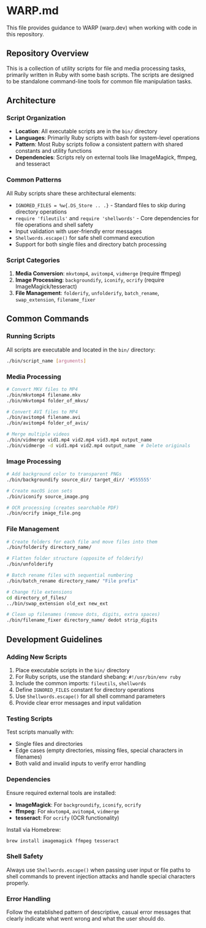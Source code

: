# WARP.md

This file provides guidance to WARP (warp.dev) when working with code in this repository.

## Repository Overview

This is a collection of utility scripts for file and media processing tasks, primarily written in Ruby with some bash scripts. The scripts are designed to be standalone command-line tools for common file manipulation tasks.

## Architecture

### Script Organization
- **Location**: All executable scripts are in the `bin/` directory
- **Languages**: Primarily Ruby scripts with bash for system-level operations
- **Pattern**: Most Ruby scripts follow a consistent pattern with shared constants and utility functions
- **Dependencies**: Scripts rely on external tools like ImageMagick, ffmpeg, and tesseract

### Common Patterns
All Ruby scripts share these architectural elements:
- `IGNORED_FILES = %w{.DS_Store .. .}` - Standard files to skip during directory operations
- `require 'fileutils'` and `require 'shellwords'` - Core dependencies for file operations and shell safety
- Input validation with user-friendly error messages
- `Shellwords.escape()` for safe shell command execution
- Support for both single files and directory batch processing

### Script Categories
1. **Media Conversion**: `mkvtomp4`, `avitomp4`, `vidmerge` (require ffmpeg)
2. **Image Processing**: `backgroundify`, `iconify`, `ocrify` (require ImageMagick/tesseract)
3. **File Management**: `folderify`, `unfolderify`, `batch_rename`, `swap_extension`, `filename_fixer`

## Common Commands

### Running Scripts
All scripts are executable and located in the `bin/` directory:
```bash
./bin/script_name [arguments]
```

### Media Processing
```bash
# Convert MKV files to MP4
./bin/mkvtomp4 filename.mkv
./bin/mkvtomp4 folder_of_mkvs/

# Convert AVI files to MP4
./bin/avitomp4 filename.avi
./bin/avitomp4 folder_of_avis/

# Merge multiple videos
./bin/vidmerge vid1.mp4 vid2.mp4 vid3.mp4 output_name
./bin/vidmerge -d vid1.mp4 vid2.mp4 output_name  # Delete originals
```

### Image Processing
```bash
# Add background color to transparent PNGs
./bin/backgroundify source_dir/ target_dir/ '#555555'

# Create macOS icon sets
./bin/iconify source_image.png

# OCR processing (creates searchable PDF)
./bin/ocrify image_file.png
```

### File Management
```bash
# Create folders for each file and move files into them
./bin/folderify directory_name/

# Flatten folder structure (opposite of folderify)
./bin/unfolderify

# Batch rename files with sequential numbering
./bin/batch_rename directory_name/ "File prefix"

# Change file extensions
cd directory_of_files/
../bin/swap_extension old_ext new_ext

# Clean up filenames (remove dots, digits, extra spaces)
./bin/filename_fixer directory_name/ dedot strip_digits
```

## Development Guidelines

### Adding New Scripts
1. Place executable scripts in the `bin/` directory
2. For Ruby scripts, use the standard shebang: `#!/usr/bin/env ruby`
3. Include the common imports: `fileutils`, `shellwords`
4. Define `IGNORED_FILES` constant for directory operations
5. Use `Shellwords.escape()` for all shell command parameters
6. Provide clear error messages and input validation

### Testing Scripts
Test scripts manually with:
- Single files and directories
- Edge cases (empty directories, missing files, special characters in filenames)
- Both valid and invalid inputs to verify error handling

### Dependencies
Ensure required external tools are installed:
- **ImageMagick**: For `backgroundify`, `iconify`, `ocrify`
- **ffmpeg**: For `mkvtomp4`, `avitomp4`, `vidmerge`
- **tesseract**: For `ocrify` (OCR functionality)

Install via Homebrew:
```bash
brew install imagemagick ffmpeg tesseract
```

### Shell Safety
Always use `Shellwords.escape()` when passing user input or file paths to shell commands to prevent injection attacks and handle special characters properly.

### Error Handling
Follow the established pattern of descriptive, casual error messages that clearly indicate what went wrong and what the user should do.
